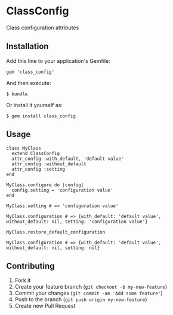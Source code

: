 # ClassConfig

Class configuration attributes

## Installation

Add this line to your application's Gemfile:

    gem 'class_config'

And then execute:

    $ bundle

Or install it yourself as:

    $ gem install class_config

## Usage

    class MyClass
      extend ClassConfig
      attr_config :with_default, 'default value'
      attr_config :without_default
      attr_config :setting
    end

    MyClass.configure do |config|
      config.setting = 'configuration value'
    end

    MyClass.setting # => 'configuration value'

    MyClass.configuration # => {with_default: 'default value', without_default: nil, setting: 'configuration value'}

    MyClass.restore_default_configuration

    MyClass.configuration # => {with_default: 'default value', without_default: nil, setting: nil}

## Contributing

1. Fork it
2. Create your feature branch (`git checkout -b my-new-feature`)
3. Commit your changes (`git commit -am 'Add some feature'`)
4. Push to the branch (`git push origin my-new-feature`)
5. Create new Pull Request
